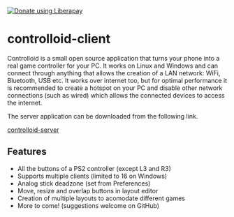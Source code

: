 
<a href="https://liberapay.com/experiment322/donate"><img alt="Donate using Liberapay" src="https://liberapay.com/assets/widgets/donate.svg"></a>

# controlloid-client
Controlloid is a small open source application that turns your phone into a
real game controller for your PC. It works on Linux and Windows and can
connect through anything that allows the creation of a LAN network: WiFi,
Bluetooth, USB etc. It works over internet too, but for optimal performance
it is recommended to create a hotspot on your PC and disable other network
connections (such as wired) which allows the connected devices to access
the internet.

The server application can be downloaded from the following link.

[controlloid-server](https://github.com/experiment322/controlloid-server/archive/master.zip)

## Features
* All the buttons of a PS2 controller (except L3 and R3)
* Supports multiple clients (limited to 16 on Windows)
* Analog stick deadzone (set from Preferences)
* Move, resize and overlap buttons in layout editor
* Creation of multiple layouts to acomodate different games
* More to come! (suggestions welcome on GitHub)
